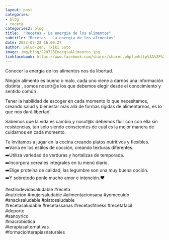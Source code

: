```yaml
---
layout: post
categories:
- blog
- receta
categories2: blog
title:  "Recetas - La energia de los alimentos"
subtitle: "Recetas - La energia de los alimentos"
date: 2023-07-22 16:00:27
author: Salud-Zen, Txiki Soto
image: img/blog/220723EnergiaAlimentos.jpg
linkfacebook: https://www.facebook.com/sharer/sharer.php?u=http%3A%2F%2Fwww.salud-zen.com%2Fblog%2F2023%2F07%2F22%2Freceta-energia-alimentos.html&amp;src=sdkpreparse
---
```

Conocer la energía de los alimentos nos da libertad.

Ningún alimento es bueno o malo, cada uno viene a darnos una información  distinta , somos nosotr@s los que debemos elegir desde el conocimiento  y sentido común .  

Tener la habilidad de escoger en cada momento  lo que necesitamos,  creando salud y bienestar más allá de formas rígidas de alimentarnos, es lo que nos dará libertad.   

Sabemos que la vida es cambio y nosot@s debemos fluir con con ella sin resistencias, tan solo siendo conscientes de cual es la mejor manera de cuidarnos en cada momento.

Te invitamos a jugar en la cocina   creando platos nutritivos y flexibles.  
➡️Varía en los estilos de cocción, creando texturas diferentes.    
➡️Utiliza variedad de verduras y hortalizas de temporada.  
➡️Incorpora cereales integrales  en tu menú diario.  
➡️Elige proteína de calidad, las legumbre son una muy buena opción.   
➡️Y sobretodo ponle mucho amor e intención.❤️  

#estilodevidasaludable #receta    
 #nutricion #mujersaludable #alimentacionsana #yomecuido #snacksaludable #platosaludable  
#recetasaludable #recetassanas #recetasfitness  #recetafacil   
 #deporte    
#sanoyrico   
#macrobiotica  
#terapiasalternativas  
#formacionterapiasnaturales  
